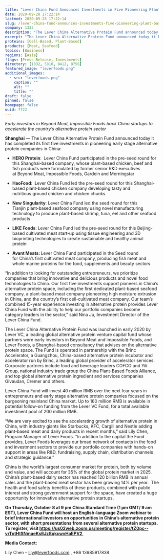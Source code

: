```yaml
---
title: "Lever China Fund Announces Investments in Five Pioneering Plant-Based and Cultivated Meat Startups"
date: 2020-09-28 17:22:14
lastmod: 2020-09-28 17:22:14
slug: /lever-china-fund-announces-investments-five-pioneering-plant-based-and-cultivated-meat
company: 1332
description: "The Lever China Alternative Protein Fund announced today it has completed its first five investments in pioneering early stage alternative protein companies in China. The Lever China Alternative Protein Fund was launched in early 2020 by Lever VC, a leading global alternative protein venture capital fund whose partners were early investors in Beyond Meat and Impossible Foods, and Lever Foods, a Shanghai-based consultancy that advises on the alternative protein space."
excerpt: "The Lever China Alternative Protein Fund announced today it has completed its first five investments in pioneering early stage alternative protein companies in China. The Lever China Alternative Protein Fund was launched in early 2020 by Lever VC, a leading global alternative protein venture capital fund whose partners were early investors in Beyond Meat and Impossible Foods, and Lever Foods, a Shanghai-based consultancy that advises on the alternative protein space."
proteins: [Cell-Based, Plant-Based]
products: [Meat, Seafood]
topics: [Business]
regions: [Asia]
flags: [Press Release, Investments]
directory: [1332, 5810, 8412, 8756]
featured_image: "leverfoods.png"
additional_images:
  - src: "leverfoods.png"
    caption: ""
    alt: ""
    title: ""
draft: false
pinned: false
homepage: false
uuid: 7722
---
```

<p><em>Early investors in Beyond Meat, Impossible Foods back China startups to accelerate the country’s alternative protein sector</em></p>
<p><strong>Shanghai</strong> — The Lever China Alternative Protein Fund announced today it has completed its first five investments in pioneering early stage alternative protein companies in China:</p>
<ul>
<li><strong>HERO Protein</strong>:  Lever China Fund participated in the pre-seed round for this Shanghai-based company, whose plant-based chicken, beef and fish products were formulated by former senior R&D executives at Beyond Meat, Impossible Foods, Gardein and Morningstar </li>
</ul>
<ul>
<li><strong>HaoFood</strong>:  Lever China Fund led the pre-seed round for this Shanghai-based plant-based chicken company developing tasty and nutritious ground chicken and chicken chunks </li>
</ul>
<ul>
<li><strong>New Singularity</strong>: Lever China Fund led the seed round for this Tianjin plant-based seafood company using novel manufacturing technology to produce plant-based shrimp, tuna, eel and other seafood products </li>
</ul>
<ul>
<li><strong>LIKE Foods</strong>: Lever China Fund led the pre-seed round for this Beijing-based cultivated meat start-up using tissue engineering and 3D bioprinting technologies to create sustainable and healthy animal protein </li>
</ul>
<ul>
<li><strong>Avant Meats: </strong>Lever China Fund participated in the Seed round for China’s first cultivated meat company, producing fish meat and whole marine proteins for the food, supplements and beauty sectors </li>
</ul>
<p>“In addition to looking for outstanding entrepreneurs, we prioritize companies that bring innovative and delicious products and novel food technologies to China. Our first five investments support pioneers in China’s alternative protein space, including the first dedicated plant-based seafood company, a plant-based meat company pioneering high moisture extrusion in China, and the country’s first cell-cultivated meat company. Our team’s combined 15-year experience investing in alternative protein provides Lever China Fund with the ability to help our portfolio companies become category leaders in the sector,” said Nina Ju, Investment Director of the Lever China Fund.</p>
<p>The Lever China Alternative Protein Fund was launched in early 2020 by Lever VC, a leading global alternative protein venture capital fund whose partners were early investors in Beyond Meat and Impossible Foods, and Lever Foods, a Shanghai-based consultancy that advises on the alternative protein space. The Fund is operated in partnership with the Brinc Accelerator, a Guangzhou, China-based alternative protein incubator and accelerator run by Brinc, a leading global provider of accelerator services. Corporate partners include food and beverage leaders COFCO and Yili Group, national industry trade group the China Plant-Based Foods Alliance, and top global alternative protein ingredient and services companies Givaudan, Cremer and others.</p>
<p>Lever China Fund will invest 40 million RMB over the next four years in entrepreneurs and early stage alternative protein companies focused on the burgeoning mainland China market. Up to 160 million RMB is available in potential follow-on funding from the Lever VC Fund, for a total available investment pool of 200 million RMB.</p>
<p>“We are very excited to see the accelerating growth of alternative protein in China, with industry giants like Starbucks, KFC, Cargill and Nestle adding plant-based meat and dairy products in recent months,” said Lily Chen, Program Manager of Lever Foods. “In addition to the capital the Fund provides, Lever Foods leverages our broad network of contacts in the food and investment sectors to provide our portfolio companies with hands-on support in areas like R&D, fundraising, supply chain, distribution channels and strategic guidance.”</p>
<p>China is the world’s largest consumer market for protein, both by volume and value, and will account for 35% of the global protein market in 2025. China’s plant-based dairy sector has reached 120 billion RMB in annual sales and the plant-based meat sector has been growing 14% per year.  The health and food safety benefits of these products, combined with public interest and strong government support for the space, have created a huge opportunity for innovative alternative protein startups.</p>
<p><strong>On Thursday, October 8 at 9 pm China Standard Time (1 pm GMT/ 9 am EST), Lever China Fund will host an English-language Zoom webinar to brief international investors on opportunities in China’s alternative protein sector, with short presentations from several alternative protein startups. To register, visit <a href="https://us02web.zoom.us/meeting/register/tZ0pc--vrTotHtSNmaeKs6Jz8qkcwvHaEPV2">https://us02web.zoom.us/meeting/register/tZ0pc--vrTotHtSNmaeKs6Jz8qkcwvHaEPV2</a><u> </u></strong></p>
<p><strong>Media Contact:</strong> </p>
<p>Lily Chen – <u><a href="mailto:lily@leverfoods.com">lily@leverfoods.com</a></u> , +86 13685917838</p>
